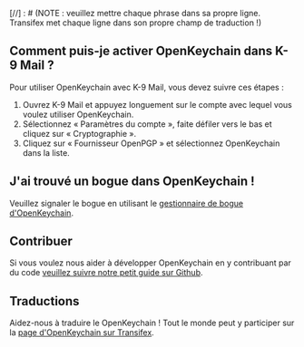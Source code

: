 [//] : # (NOTE : veuillez mettre chaque phrase dans sa propre ligne. Transifex met chaque ligne dans son propre champ de traduction !)

## Comment puis-je activer OpenKeychain dans K-9 Mail ?
Pour utiliser OpenKeychain avec K-9 Mail, vous devez suivre ces étapes :
  1. Ouvrez K-9 Mail et appuyez longuement sur le compte avec lequel vous voulez utiliser OpenKeychain. 
  2. Sélectionnez « Paramètres du compte », faite défiler vers le bas et cliquez sur « Cryptographie ».
  3. Cliquez sur « Fournisseur OpenPGP » et sélectionnez OpenKeychain dans la liste.

## J'ai trouvé un bogue dans OpenKeychain !
Veuillez signaler le bogue en utilisant le [gestionnaire de bogue d'OpenKeychain](https://github.com/openpgp-keychain/openpgp-keychain/issues).

## Contribuer
Si vous voulez nous aider à développer OpenKeychain en y contribuant par du code [veuillez suivre notre petit guide sur Github](https://github.com/openpgp-keychain/openpgp-keychain#contribute-code).

## Traductions
Aidez-nous à traduire le OpenKeychain ! Tout le monde peut y participer sur la <a href="https://www.transifex.com/projects/p/open-keychain/">page d'OpenKeychain sur Transifex</a>.